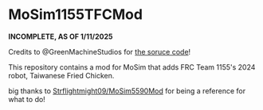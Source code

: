 # MoSim1155TFCMod

**INCOMPLETE, AS OF 1/11/2025**

Credits to @GreenMachineStudios for [the soruce code](https://github.com/GreenMachineStudios/MoSimPublic)!

This repository contains a mod for MoSim that adds FRC Team 1155's 2024 robot, Taiwanese Fried Chicken.

big thanks to [Strflightmight09/MoSim5590Mod](https://github.com/Strflightmight09/MoSim5990Mod/commit/9276fd3ef33a69289ff59927a5e728ec4d5678d9#diff-b601cf3c43015fdcb65f38496dbf55d0ef1cfe3c9ddde555b3e9709ccd880370) for being a reference for what to do!